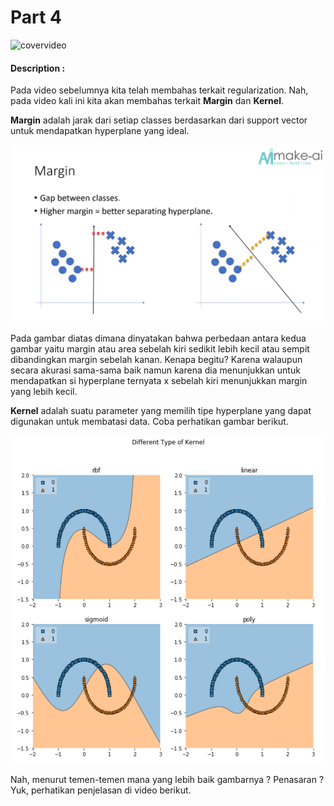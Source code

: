 # Part 4

![covervideo](http://bit.ly/makeaicovervideo)

#### **Description :**

Pada video sebelumnya kita telah membahas terkait regularization. Nah, pada video kali ini kita akan membahas terkait **Margin** dan **Kernel**. 

**Margin** adalah jarak dari setiap classes berdasarkan dari support vector untuk mendapatkan hyperplane yang ideal.<br>

![assets](https://github.com/BenedictusAryo/documents_assets/raw/master/New%20CourseMap/Intermediate%20Course/2_Support%20Vector%20Machine/assets/margin_2.png)


Pada gambar diatas dimana dinyatakan bahwa perbedaan antara kedua gambar yaitu margin atau area sebelah kiri sedikit lebih kecil atau sempit dibandingkan margin sebelah kanan. Kenapa begitu? Karena walaupun secara akurasi sama-sama baik namun karena dia menunjukkan untuk mendapatkan si hyperplane ternyata x sebelah kiri menunjukkan margin yang lebih kecil. 

**Kernel** adalah suatu parameter yang memilih tipe hyperplane yang dapat digunakan untuk membatasi data. Coba perhatikan gambar berikut. <br>

![assets](https://github.com/BenedictusAryo/documents_assets/raw/master/New%20CourseMap/Intermediate%20Course/2_Support%20Vector%20Machine/assets/3.png)

Nah, menurut temen-temen mana yang lebih baik gambarnya ? Penasaran ? Yuk, perhatikan penjelasan di video berikut.